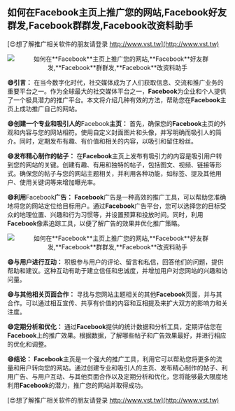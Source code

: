 ## **如何在**Facebook**主页上推广您的网站,**Facebook**好友群发,**Facebook**群群发,**Facebook**改资料助手**

[😍想了解推广相关软件的朋友请登录 http://www.vst.tw](http://www.vst.tw)

 <center><img src="https://vst.tw/MP4/tuiguang/png/0.png" alt="如何在**Facebook**主页上推广您的网站,**Facebook**好友群发,**Facebook**群群发,**Facebook**改资料助手"></center>

**😄引言：**
在当今数字化时代，社交媒体成为了人们获取信息、交流和推广业务的重要平台之一。作为全球最大的社交媒体平台之一，**Facebook**为企业和个人提供了一个极具潜力的推广平台。本文将介绍几种有效的方法，帮助您在**Facebook**主页上成功推广自己的网站。

**😄创建一个专业和吸引人的**Facebook**主页：**
首先，确保您的**Facebook**主页的外观和内容与您的网站相符。使用自定义封面图片和头像，并写明确而吸引人的简介。同时，定期发布有趣、有价值和相关的内容，以吸引和留住粉丝。

**😄发布精心制作的帖子：**
在**Facebook**主页上发布有吸引力的内容是吸引用户转到您的网站的关键。创建有趣、有用和独特的帖子，包括图文、视频、链接等形式。确保您的帖子与您的网站主题相关，并利用各种功能，如标签、提及其他用户、使用关键词等来增加曝光率。

**😄利用**Facebook**广告：**
**Facebook**广告是一种高效的推广工具，可以帮助您准确地将您的网站定位给目标用户。通过**Facebook**广告平台，您可以选择您的目标受众的地理位置、兴趣和行为习惯等，并设置预算和投放时间。同时，利用**Facebook**像素追踪工具，以便了解广告的效果并优化推广策略。

 <center><img src="https://vst.tw/MP4/tuiguang/png/1.png" alt="如何在**Facebook**主页上推广您的网站,**Facebook**好友群发,**Facebook**群群发,**Facebook**改资料助手"></center>

**😄与用户进行互动：**
积极参与用户的评论、留言和私信，回答他们的问题，提供帮助和建议。这种互动有助于建立信任和忠诚度，并增加用户对您网站的兴趣和访问量。

**😄与其他相关页面合作：**
寻找与您网站主题相关的其他**Facebook**页面，并与其合作。可以通过相互宣传、共享有价值的内容和互相提及来扩大双方的影响力和关注度。

**😄定期分析和优化：**
通过**Facebook**提供的统计数据和分析工具，定期评估您在**Facebook**上的推广效果。根据数据，了解哪些帖子和广告效果最好，并进行相应的优化和调整。

**😄结论：**
**Facebook**主页是一个强大的推广工具，利用它可以帮助您将更多的流量和用户转向您的网站。通过创建专业和吸引人的主页、发布精心制作的帖子、利用广告、与用户互动、与其他页面合作以及定期分析和优化，您将能够最大限度地利用**Facebook**的潜力，推广您的网站并取得成功。

[😍想了解推广相关软件的朋友请登录 http://www.vst.tw](http://www.vst.tw)



